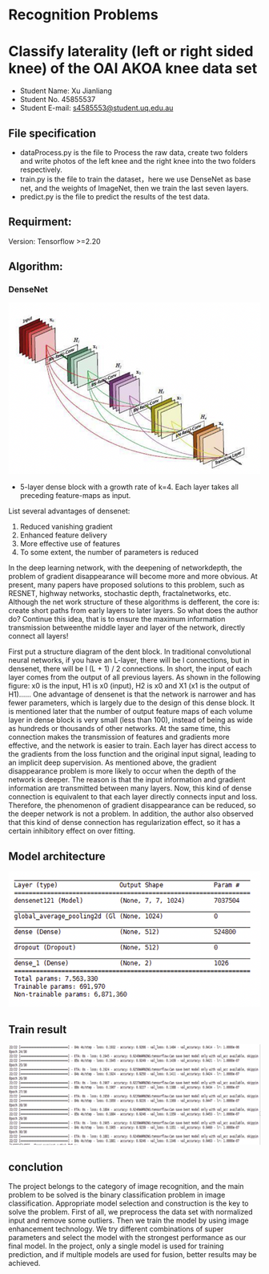 # Recognition Problems
# Classify laterality (left or right sided knee) of the OAI AKOA knee data set
* Student Name: Xu Jianliang
* Student No. 45855537
* Student E-mail: s4585553@student.uq.edu.au

## File specification
* dataProcess.py is the file to Process the raw data, create two folders and write photos of the left knee and the right knee into the two folders respectively.
* train.py is the file to train the dataset，here we use DenseNet as base net, and the weights of ImageNet, then we train the last seven layers.
* predict.py is the file to predict the results of the test data.

## Requirment:
Version: Tensorflow >=2.20

## Algorithm:
### DenseNet
![image](https://github.com/Alexu0506/PatternFlow/blob/topic-recognition/recognition/p1.png)
* 5-layer dense block with a growth rate of k=4. Each layer takes all preceding feature-maps as input.  

List several advantages of densenet:
1. Reduced vanishing gradient
2. Enhanced feature delivery
3. More effective use of features
4. To some extent, the number of parameters is reduced

In the deep learning network, with the deepening of networkdepth, the problem of gradient disappearance will become more and more obvious.
At present, many papers have proposed solutions to this problem, such as RESNET, highway networks, stochastic depth, fractalnetworks, etc.
Although the net work structure of these algorithms is defferent, the core is: create short paths from early layers to later layers.
So what does the author do? Continue this idea, that is to ensure the maximum information transmission betweenthe middle layer and layer of the network,
directly connect all layers!

First put a structure diagram of the dent block. In traditional convolutional neural networks, if you have an L-layer, there will be l connections, but in densenet, there will be l (L + 1) / 2 connections. In short, the input of each layer comes from the output of all previous layers. As shown in the following figure: x0 is the input, H1 is x0 (input), H2 is x0 and X1 (x1 is the output of H1)……
One advantage of densenet is that the network is narrower and has fewer parameters, which is largely due to the design of this dense block. It is mentioned later that the number of output feature maps of each volume layer in dense block is very small (less than 100), instead of being as wide as hundreds or thousands of other networks. At the same time, this connection makes the transmission of features and gradients more effective, and the network is easier to train. Each layer has direct access to the gradients from the loss function and the original input signal, leading to an implicit deep supervision. As mentioned above, the gradient disappearance problem is more likely to occur when the depth of the network is deeper. The reason is that the input information and gradient information are transmitted between many layers. Now, this kind of dense connection is equivalent to that each layer directly connects input and loss. Therefore, the phenomenon of gradient disappearance can be reduced, so the deeper network is not a problem. In addition, the author also observed that this kind of dense connection has regularization effect, so it has a certain inhibitory effect on over fitting.

## Model architecture
![image](https://github.com/Alexu0506/PatternFlow/blob/topic-recognition/recognition/p2.png)

## Train result
![image](https://github.com/Alexu0506/PatternFlow/blob/topic-recognition/recognition/p3.png)

## conclution
The project belongs to the category of image recognition, and the main problem to be solved is the binary classification problem in image classification. Appropriate model selection and construction is the key to solve the problem. First of all, we preprocess the data set with normalized input and remove some outliers. Then we train the model by using image enhancement technology. We try different combinations of super parameters and select the model with the strongest performance as our final model. In the project, only a single model is used for training prediction, and if multiple models are used for fusion, better results may be achieved.
